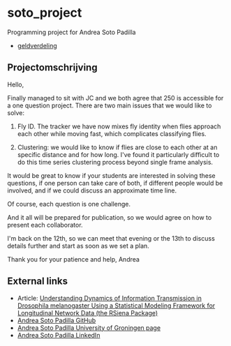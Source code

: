 # soto_project

Programming project for Andrea Soto Padilla

 * [geldverdeling](geldverdeling.md)

## Projectomschrijving

Hello,

Finally managed to sit with JC and we both agree that 250 is accessible for a one question project. There are two main issues that we would like to solve:

1. Fly ID. The tracker we have now mixes fly identity when flies approach each other while moving fast, which complicates classifying flies.

2. Clustering: we would like to know if flies are close to each other at an specific distance and for how long. I've found it particularly difficult to do this time series clustering process beyond single frame analysis.

It would be great to know if your students are interested in solving these questions, if one person can take care of both, if different people would be involved, and if we could discuss an approximate time line.

Of course, each question is one challenge.

And it all will be prepared for publication, so we would agree on how to present each collaborator.

I'm back on the 12th, so we can meet that evening or the 13th to discuss details further and start as soon as we set a plan.


Thank you for your patience and help,
Andrea


## External links

 * Article: [Understanding Dynamics of Information Transmission in Drosophila melanogaster Using a Statistical Modeling Framework for Longitudinal Network Data (the RSiena Package)](https://www.ncbi.nlm.nih.gov/pmc/articles/PMC4835720/)
 * [Andrea Soto Padilla GitHub](https://github.com/asotopadilla)
 * [Andrea Soto Padilla University of Groningen page](http://www.rug.nl/staff/a.soto.padilla)
 * [Andrea Soto Padilla LinkedIn](https://www.linkedin.com/in/andreasotopadilla)
